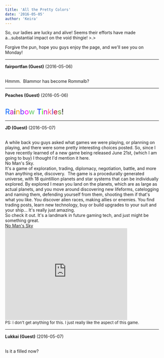 ```yaml
---
title: 'All the Pretty Colors'
date: '2016-05-05'
author: 'Keira'
---
```


<p>So, our ladies are lucky and alive! Seems their efforts have made a...substantial impact on the void thingie! &gt;.&gt;</p><p>Forgive the pun, hope you guys enjoy the page, and we'll see you on Monday!</p>

---
**fairportfan (Guest)** (2016-05-06)

<br> Hmmm. &nbsp;Blammor has become Rommalb?

---
**Peaches (Guest)** (2016-05-06)

<br> <font size="5"><font color="#0066ff">R</font><font color="#cc00cc">a</font>i<font color="#ff9900">n</font><font color="#6633ff">b</font><font color="#ff00ff">o</font><font color="#66cc66">w</font> <font color="#0033ff">T</font><font color="#33ff00">i</font><font color="#cc00cc">n</font><font color="#ff6666">k</font><font color="#6633cc">l</font><font color="#cc0033">e</font><font color="#669933">s</font>!</font>

---
**JD (Guest)** (2016-05-07)

<br> A while back you guys asked what games we were playing, or planning on playing, and there were some pretty interesting choices posted. So, since I have recently learned of a new game being released June 21st, (which I am going to buy) I thought I'd mention it here.<br>No Man's Sky. <br>It's a game of exploration, trading, diplomacy, negotiation, battle, and more than anything else, discovery.&nbsp; The game is a procedurally generated universe, with 18 quintillion planets and star systems that can be individually explored. By explored I mean you land on the planets, which are as large as actual planets, and you move around discovering new lifeforms, catelogging and naming them, defending yourself from them, shooting them if that's what you like. You discover alien races, making allies or enemies. You find trading posts, learn new technology, buy or build upgrades to your suit and your ship... It's really just amazing.<br>So check it out. It's a landmark in future gaming tech, and just might be something great.<br><a name="" target="" classname="" class="" href="http://www.no-mans-sky.com/">No Man's Sky</a><br><iframe width="400" height="300" src="https://www.youtube.com/embed/1NtHidGyJOo" frameborder="0" allowfullscreen=""></iframe><br><font size="2">PS: I don't get anything for this. I just really like the aspect of this game.</font><br>

---
**Lukkai (Guest)** (2016-05-07)

<br> Is it a filled now?<br>

